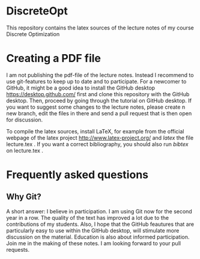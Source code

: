 # DiscreteOpt


This repository contains the latex sources of the lecture notes of my course Discrete Optimization

# Creating a PDF file

I am not publishing the pdf-file of the lecture notes. Instead I recommend to use git-features to keep up to date and to participate. For a newcomer to GitHub, it might be a good idea to install the GitHub desktop https://desktop.github.com/ first and clone this repository with the GitHub desktop. Then, proceed by going through the tutorial on GitHub desktop. If you want to suggest some changes to the lecture notes, please create n new branch, edit the files in there and send a pull request that is then open for discussion. 

To compile the latex sources, install LaTeX, for example from the official webpage of the latex project http://www.latex-project.org/ and _latex_ the file lecture.tex . If you want a correct bibliography, you should also run _bibtex_ on lecture.tex . 

# Frequently asked questions

## Why Git? 

A short answer: I believe in participation. I am using Git now for the second year in a row. The quality of the text has improved a lot due to the contributions of my students. Also, I hope that the GitHub feautures that are particularly easy to use within the GitHub desktop, will stimulate more discussion on the material. Education is also about informed participation. Join me in the making of these notes. I am looking forward to your pull requests. 
